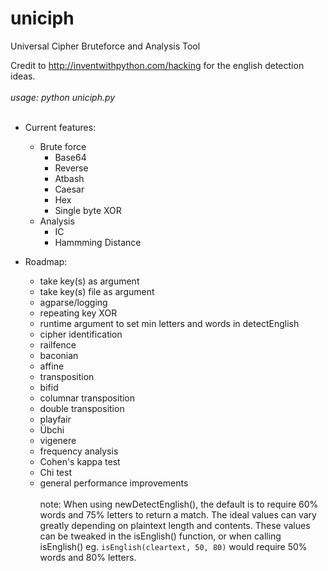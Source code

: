 # uniciph
Universal Cipher Bruteforce and Analysis Tool

Credit to http://inventwithpython.com/hacking for the english detection ideas.
<br><br>
*usage: python uniciph.py*
<br><br>
* Current features:
  * Brute force
    * Base64
    * Reverse
    * Atbash
    * Caesar
    * Hex
    * Single byte XOR
  * Analysis
    * IC
    * Hammming Distance


* Roadmap:
  * take key(s) as argument
  * take key(s) file as argument
  * agparse/logging
  * repeating key XOR
  * runtime argument to set min letters and words in detectEnglish
  * cipher identification
  * railfence 
  * baconian
  * affine
  * transposition
  * bifid
  * columnar transposition
  * double transposition
  * playfair
  * Übchi
  * vigenere
  * frequency analysis
  * Cohen's kappa test
  * Chi test
  * general performance improvements
<br><br>
note: When using newDetectEnglish(), the default is to require 60% words and 75% letters to return a match. The ideal values can vary greatly depending on plaintext length and contents. These values can be tweaked in the isEnglish() function, or when calling isEnglish() eg. `isEnglish(cleartext, 50, 80)` would require 50% words and 80% letters.
